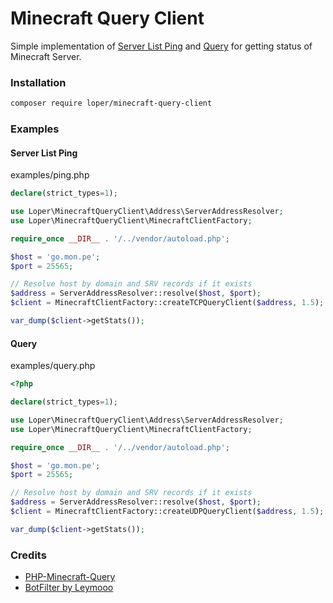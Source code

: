 
# Minecraft Query Client

Simple implementation of [Server List Ping](https://wiki.vg/Server_List_Ping) and [Query](https://wiki.vg/Query) for getting status of Minecraft Server.

### Installation

```bash
composer require loper/minecraft-query-client
```

### Examples

#### Server List Ping
examples/ping.php
```php
declare(strict_types=1);

use Loper\MinecraftQueryClient\Address\ServerAddressResolver;
use Loper\MinecraftQueryClient\MinecraftClientFactory;

require_once __DIR__ . '/../vendor/autoload.php';

$host = 'go.mon.pe';
$port = 25565;

// Resolve host by domain and SRV records if it exists
$address = ServerAddressResolver::resolve($host, $port);
$client = MinecraftClientFactory::createTCPQueryClient($address, 1.5);

var_dump($client->getStats());
```

#### Query
examples/query.php
```php
<?php

declare(strict_types=1);

use Loper\MinecraftQueryClient\Address\ServerAddressResolver;
use Loper\MinecraftQueryClient\MinecraftClientFactory;

require_once __DIR__ . '/../vendor/autoload.php';

$host = 'go.mon.pe';
$port = 25565;

// Resolve host by domain and SRV records if it exists
$address = ServerAddressResolver::resolve($host, $port);
$client = MinecraftClientFactory::createUDPQueryClient($address, 1.5);

var_dump($client->getStats());
```

### Credits

- [PHP-Minecraft-Query](https://github.com/xPaw/PHP-Minecraft-Query)
- [BotFilter by Leymooo](https://github.com/Leymooo/BungeeCord)
